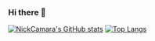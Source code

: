 ### Hi there 👋

[![NickCamara's GitHub stats](https://github-readme-stats.vercel.app/api?username=nickcamara&show_icons=true&theme=dark)](https://github.com/nickcamara/github-readme-stats)
[![Top Langs](https://github-readme-stats.vercel.app/api/top-langs/?username=nickcamara&layout=compact&theme=dark)](https://github.com/nickcamara/github-readme-stats)


